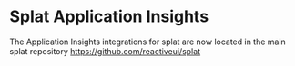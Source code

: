 # Splat Application Insights

The Application Insights integrations for splat are now located in the main splat repository https://github.com/reactiveui/splat
